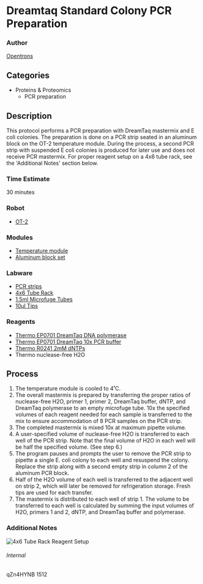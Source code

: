 # Dreamtaq Standard Colony PCR Preparation

### Author
[Opentrons](https://opentrons.com/)

## Categories
* Proteins & Proteomics
    * PCR preparation

## Description
This protocol performs a PCR preparation with DreamTaq mastermix and E coli colonies. The preparation is done on a PCR strip seated in an aluminum block on the OT-2 temperature module. During the process, a second PCR strip with suspended E coli colonies is produced for later use and does not receive PCR mastermix. For proper reagent setup on a 4x6 tube rack, see the 'Additional Notes' section below.

### Time Estimate
30 minutes

### Robot
* [OT-2](https://opentrons.com/ot-2)

### Modules
* [Temperature module](https://shop.opentrons.com/collections/hardware-modules/products/tempdeck)
* [Aluminum block set](https://shop.opentrons.com/collections/hardware-modules/products/aluminum-block-set)

### Labware
* [PCR strips](https://uk.vwr.com/store/catalog/product.jsp?catalog_number=732-1517)
* [4x6 Tube Rack](https://shop.opentrons.com/collections/opentrons-tips/products/tube-rack-set-1)
* [1.5ml Microfuge Tubes](https://www.fishersci.co.uk/shop/products/product/11558232)
* [10µl Tips](https://shop.opentrons.com/collections/opentrons-tips/products/opentrons-10ul-tips)

### Reagents
* [Thermo EP0701 DreamTaq DNA polymerase](https://www.thermofisher.com/order/catalog/product/EP0701)
* [Thermo EP0701 DreamTaq 10x PCR buffer](https://www.thermofisher.com/order/catalog/product/EP0701)
* [Thermo R0241 2mM dNTPs](https://www.thermofisher.com/order/catalog/product/R0241?SID=srch-srp-R0241)
* Thermo nuclease-free H2O

## Process
1. The temperature module is cooled to 4˚C.
2. The overall mastermix is prepared by transferring the proper ratios of nuclease-free H2O, primer 1, primer 2, DreamTaq buffer, dNTP, and DreamTaq polymerase to an empty microfuge tube. 10x the specified volumes of each reagent needed for each sample is transferred to the mix to ensure accommodation of 8 PCR samples on the PCR strip.
3. The completed mastermix is mixed 10x at maximum pipette volume.
4. A user-specified volume of nuclease-free H2O is transferred to each well of the PCR strip. Note that the final volume of H2O in each well will be half the specified volume. (See step 6.)
5. The program pauses and prompts the user to remove the PCR strip to pipette a single E. coli colony to each well and resuspend the colony. Replace the strip along with a second empty strip in column 2 of the aluminum PCR block.
6. Half of the H2O volume of each well is transferred to the adjacent well on strip 2, which will later be removed for refrigeration storage. Fresh tips are used for each transfer.
7. The mastermix is distributed to each well of strip 1. The volume to be transferred to each well is calculated by summing the input volumes of H2O, primers 1 and 2, dNTP, and DreamTaq buffer and polymerase.

### Additional Notes
![4x6 Tube Rack Reagent Setup](https://s3.amazonaws.com/opentrons-protocol-library-website/custom-README-images/1512-isomerase-theapeutics/tube_setup.png)

###### Internal
qZn4HYNB
1512
